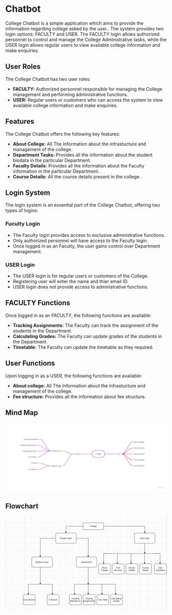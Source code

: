 <h1>Chatbot</h1>
<p>College Chatbot is a simple application which aims to provide the information regarding college asked by the user.. The system provides two login options: FACULTY and USER. The FACULTY login allows authorized personnel to control and manage the College Administrative tasks, while the USER login allows regular users to view available college information and make enquiries.</p>

<h2>User Roles</h2>
<p>The College Chatbot has two user roles:</p>
<ul>
  <li><strong>FACULTY:</strong> Authorized personnel responsible for managing the College management and performing administrative functions.</li>
  <li><strong>USER:</strong> Regular users or customers who can access the system to view available college information and make enquiries.</li>
</ul>

<h2>Features</h2>
<p>The College Chatbot offers the following key features:</p>
<ul>
  <li><strong>About College:</strong> All The Information about the infrastucture and management of the college.</li>
  <li><strong>Department Tasks:</strong> Provides all the information about the student biodata in the particular Department.</li>
  <li><strong>Faculty Details:</strong> Provides all the information about the Faculty information in the particular Department. .</li>
  <li><strong>Course Details:</strong> All the course details present in the college .</li>
</ul>

<h2>Login System</h2>
<p>The login system is an essential part of the College Chatbot, offering two types of logins:</p>
<h3>Fuculty Login</h3>
<ul>
  <li>The Faculty login provides access to exclusive administrative functions.</li>
  <li>Only authorized personnel will have access to the Faculty login.</li>
  <li>Once logged in as an Faculty, the user gains control over Department management.</li>
</ul>

<h3>USER Login</h3>
<ul>
  <li>The USER login is for regular users or customers of the College.</li>
  <li>Registering user will enter the name and thier email ID.</li>
  <li>USER login does not provide access to administrative functions.</li>
</ul>

<h2>FACULTY Functions</h2>
<p>Once logged in as an FACULTY, the following functions are available:</p>
<ul>
  <li><strong>Tracking Assignments:</strong> The Faculty can track the assignment of the students in the Department.</li>
  <li><strong>Calculating Grades:</strong> The Faculty can update grades of the students in the Department.</li>
  <li><strong>Timetable:</strong> The Faculty can update the timetable as they required.</li>
</ul>

<h2>User Functions</h2>
<p>Upon logging in as a USER, the following functions are available:</p>
<ul>
  <li><strong>About college:</strong> All The Information about the infrastucture and management of the college.</li>
  <li><strong>Fee structure:</strong> Provides all the information about fee structure.</li>
</ul>
<h2>Mind Map</h2>
<img src="https://github.com/Prajwalds1/Chatbot004/blob/main/Mindmap.jpg"></img>

<h2>Flowchart</h2>
<img src="https://github.com/Prajwalds1/Chatbot004/blob/main/FLOWCHART.png"></img>

